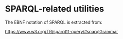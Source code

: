 # SPARQL-related utilities

The EBNF notation of SPARQL is extracted from:

https://www.w3.org/TR/sparql11-query/#sparqlGrammar
